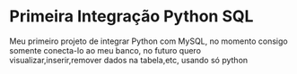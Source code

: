 # Primeira Integração Python SQL
 Meu primeiro projeto de integrar Python com MySQL, no momento consigo somente conecta-lo ao meu banco, 
 no futuro quero visualizar,inserir,remover dados na tabela,etc, usando só python
